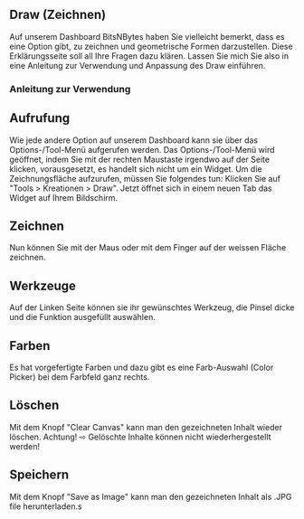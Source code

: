 ## Draw (Zeichnen)
Auf unserem Dashboard BitsNBytes haben Sie vielleicht bemerkt, dass es eine Option gibt, zu zeichnen und geometrische Formen darzustellen. Diese Erklärungsseite soll all Ihre Fragen dazu klären. Lassen Sie mich Sie also in eine Anleitung zur Verwendung und Anpassung des Draw einführen.

### Anleitung zur Verwendung
## Aufrufung
Wie jede andere Option auf unserem Dashboard kann sie über das Options-/Tool-Menü aufgerufen werden. Das Options-/Tool-Menü wird geöffnet, indem Sie mit der rechten Maustaste irgendwo auf der Seite klicken, vorausgesetzt, es handelt sich nicht um ein Widget. Um die Zeichnungsfläche aufzurufen, müssen Sie folgendes tun: Klicken Sie auf "Tools > Kreationen > Draw". Jetzt öffnet sich in einem neuen Tab das Widget auf Ihrem Bildschirm. 

## Zeichnen
Nun können Sie mit der Maus oder mit dem Finger auf der weissen Fläche zeichnen.

## Werkzeuge
Auf der Linken Seite können sie ihr gewünschtes Werkzeug, die Pinsel dicke und die Funktion ausgefüllt auswählen. 

## Farben
Es hat vorgefertigte Farben und dazu gibt es eine Farb-Auswahl (Color Picker) bei dem Farbfeld ganz rechts. 

## Löschen
Mit dem Knopf "Clear Canvas" kann man den gezeichneten Inhalt wieder löschen.
Achtung! ⇨ Gelöschte Inhalte können nicht wiederhergestellt werden!

## Speichern
Mit dem Knopf "Save as Image" kann man den gezeichneten Inhalt als .JPG file herunterladen.s